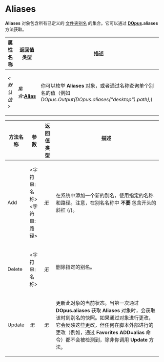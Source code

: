 # Aliases

**Aliases** 对象包含所有已定义的 [文件夹别名](/Manual/basic_concepts/the_lister/navigation/aliases.zh.md) 的集合。它可以通过 **[DOpus](dopus.zh.md).aliases** 方法获取。  

<table>
<thead><tr><th>
属性名称</th><th>
返回值类型</th><th>
描述
</th></tr></thead><tbody><tr><td>

*\<默认值\>*</td><td>

*集合:***[Alias](alias.zh.md)**</td><td>

你可以枚举 **Aliases** 对象，或者通过名称查询单个别名的值（例如 *DOpus.Output(DOpus.aliases("desktop").path);*)
</td></tr></tbody>
</table>

<table>
<thead><tr><th>
方法名称</th><th>

**参数**</th><th>
返回值类型</th><th>
描述
</th></tr></thead><tbody><tr><td>
Add</td><td>

\<字符串:名称\>  
\<字符串:路径\></td><td>

*无*</td><td>

在系统中添加一个新的别名，使用指定的名称和路径。注意，在别名名称中 **不要** 包含开头的斜杠 (/)。
</td></tr><tr><td>
Delete</td><td>

\<字符串:名称\></td><td>

*无*</td><td>
删除指定的别名。
</td></tr><tr><td>
Update</td><td>

*无*</td><td>

*无*</td><td>

更新此对象的当前状态。当第一次通过 **DOpus.aliases** 获取 **Aliases** 对象时，会获取该时刻别名的快照。如果通过对象进行更改，它会反映这些更改，但任何在脚本外部进行的更改（例如，通过 **Favorites ADD=alias** 命令）都不会被检测到，除非你调用 **Update** 方法。
</td></tr></tbody>
</table>